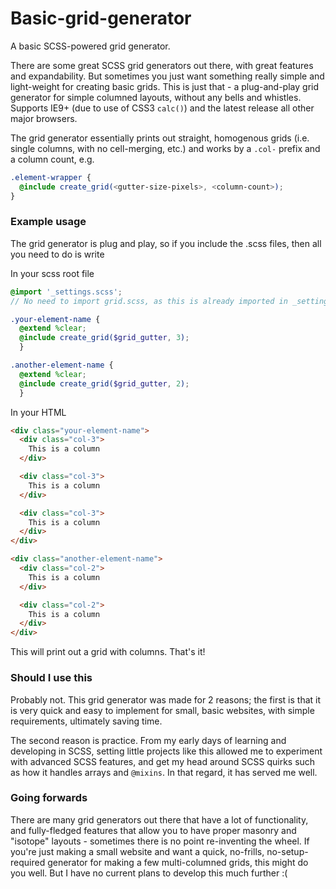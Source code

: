 # Basic-grid-generator
A basic SCSS-powered grid generator.

There are some great SCSS grid generators out there, with great features and expandability. But sometimes you just want something really simple and light-weight for creating basic grids. This is just that - a plug-and-play grid generator for simple columned layouts, without any bells and whistles. Supports IE9+ (due to use of CSS3 `calc()`) and the latest release all other major browsers.

The grid generator essentially prints out straight, homogenous grids (i.e. single columns, with no cell-merging, etc.) and works by a `.col-` prefix and a column count, e.g.

```scss
.element-wrapper {
  @include create_grid(<gutter-size-pixels>, <column-count>);
}

```


### Example usage ###
The grid generator is plug and play, so if you include the .scss files, then all you need to do is write

In your scss root file
```scss
@import '_settings.scss';
// No need to import grid.scss, as this is already imported in _settings

.your-element-name {
  @extend %clear;
  @include create_grid($grid_gutter, 3);
  }

.another-element-name {
  @extend %clear;
  @include create_grid($grid_gutter, 2);
  }
```

In your HTML
```html
<div class="your-element-name">
  <div class="col-3">
    This is a column
  </div>

  <div class="col-3">
    This is a column
  </div>

  <div class="col-3">
    This is a column
  </div>
</div>

<div class="another-element-name">
  <div class="col-2">
    This is a column
  </div>

  <div class="col-2">
    This is a column
  </div>
</div>
```

This will print out a grid with columns. That's it!


### Should I use this ###
Probably not. This grid generator was made for 2 reasons; the first is that it is very quick and easy to implement for small, basic websites, with simple requirements, ultimately saving time.

The second reason is practice. From my early days of learning and developing in SCSS, setting little projects like this allowed me to experiment with advanced SCSS features, and get my head around SCSS quirks such as how it handles arrays and `@mixins`. In that regard, it has served me well.


### Going forwards ###
There are many grid generators out there that have a lot of functionality, and fully-fledged features that allow you to have proper masonry and "isotope" layouts - sometimes there is no point re-inventing the wheel. If you're just making a small website and want a quick, no-frills, no-setup-required generator for making a few multi-columned grids, this might do you well. But I have no current plans to develop this much further :(
